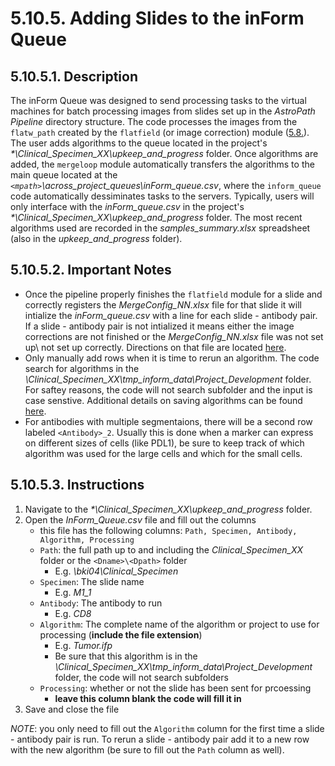 # 5.10.5. Adding Slides to the inForm Queue
## 5.10.5.1. Description
The inForm Queue was designed to send processing tasks to the virtual machines for batch processing images from slides set up in the *AstroPath Pipeline* directory structure. The code processes the images from the ```flatw_path``` created by the ```flatfield``` (or image correction) module ([5.8.](../../flatw#58-flatw "Title")). The user adds algorithms to the queue located in the project's *\*\Clinical_Specimen_XX\upkeep_and_progress* folder. Once algorithms are added, the ```mergeloop``` module automatically transfers the algorithms to the main queue located at the *```<mpath>```\across_project_queues\inForm_queue.csv*, where the ```inform_queue``` code automatically dessiminates tasks to the servers. Typically, users will only interface with the *inForm_queue.csv* in the project's *\*\Clinical_Specimen_XX\upkeep_and_progress* folder. The most recent algorithms used are recorded in the *samples_summary.xlsx* spreadsheet (also in the *upkeep_and_progress* folder).

## 5.10.5.2. Important Notes
- Once the pipeline properly finishes the ```flatfield``` module for a slide and correctly registers the *MergeConfig_NN.xlsx* file for that slide it will intialize the *inForm_queue.csv* with a line for each slide - antibody pair. If a slide - antibody pair is not intialized it means either the image corrections are not finished or the *MergeConfig_NN.xlsx* file was not set up\ not set up correctly. Directions on that file are located [here](../../../scans/docs/scanning/MergeConfigTables.md#448-mergeconfig-tables). 
- Only manually add rows when it is time to rerun an algorithm. The code search for algorithms in the *\Clinical_Specimen_XX\tmp_inform_data\Project_Development* folder. For saftey reasons, the code will not search subfolder and the input is case senstive. Additional details on saving algorithms can be found [here](SavingProjectsfortheinFormJHUProcessingFarm.md#5104-saving-projects-for-the-inform-jhu-processing-farm).
- For antibodies with multiple segmentaions, there will be a second row labeled ```<Antibody>_2```. Usually this is done when a marker can express on different sizes of cells (like PDL1), be sure to keep track of which algorithm was used for the large cells and which for the small cells.

## 5.10.5.3. Instructions
1. Navigate to the *\*\Clinical_Specimen_XX\upkeep_and_progress* folder.
2. Open the *InForm_Queue.csv* file and fill out the columns
   - this file has the following columns: ```Path, Specimen, Antibody, Algorithm, Processing```
   - ```Path```: the full path up to and including the *Clinical_Specimen_XX* folder or the ```<Dname>\<Dpath>``` folder
     - E.g. *\\bki04\Clinical_Specimen*
   - ```Specimen```: The slide name
     - E.g. *M1_1*
   - ```Antibody```: The antibody to run
     - E.g. *CD8*
   - ```Algorithm```: The complete name of the algorithm or project to use for processing (**include the file extension**)
     - E.g. *Tumor.ifp*
     - Be sure that this algorithm is in the *\Clinical_Specimen_XX\tmp_inform_data\Project_Development* folder, the code will not search subfolders
   - ```Processing```: whether or not the slide has been sent for prcoessing
     - **leave this column blank the code will fill it in**
3. Save and close the file

*NOTE*: you only need to fill out the ```Algorithm``` column for the first time a slide - antibody pair is run. To rerun a slide - antibody pair add it to a new row with the new algorithm (be sure to fill out the ```Path``` column as well).

